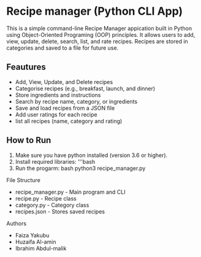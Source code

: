 # Recipe manager (Python CLI App)
This is a simple command-line Recipe Manager appication built in Python using Object-Oriented Programing (OOP) principles. It allows users to add, view, update, delete, search, list, and rate recipes. Recipes are stored in categories and saved to a file for future use.

## Feautures
- Add, View, Update, and Delete recipes
- Categorise recipes (e.g., breakfast, launch, and dinner)
- Store ingredients and instructions
- Search by recipe name, category, or ingredients
- Save and load recipes from a JSON file
- Add user ratings for each recipe
- list all recipes (name, category and rating)

## How to Run
1. Make sure you have python installed (version 3.6 or higher).
2. Install required libraries: '''bash
3. Run the progarm:
   bash 
   python3 recipe_manager.py

File Structure
- recipe_manager.py - Main program and CLI
- recipe.py - Recipe class
- category.py - Category class
- recipes.json - Stores saved recipes

Authors
- Faiza Yakubu
- Huzaifa Al-amin
- Ibrahim Abdul-malik